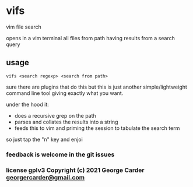 # vifs

vim file search

opens in a vim terminal all files from path having results from a search query


## usage

```
vifs <search regexp> <search from path>
```

sure there are plugins that do this but this is just another simple/lightweight command line tool giving exactly what you want.

under the hood it:

-  does a recursive grep on the path
-  parses and collates the results into a string
-  feeds this to vim and priming the session to tabulate the search term

so just tap the "n" key and enjoi

### feedback is welcome in the git issues

### license gplv3 Copyright (c) 2021 George Carder georgercarder@gmail.com
